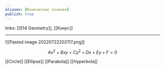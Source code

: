 ```yaml
---
aliases: [Конические сечения]
publish: true
---
```

links: [[514 Geometry]], [[Конус]]

---


![[Pasted image 20220722202117.png]]

$$Ax^2+Bxy+Cy^2+Dx+Ey+F=0$$


[[Circle]]
[[Ellipse]]
[[Parabola]]
[[Hyperbola]]